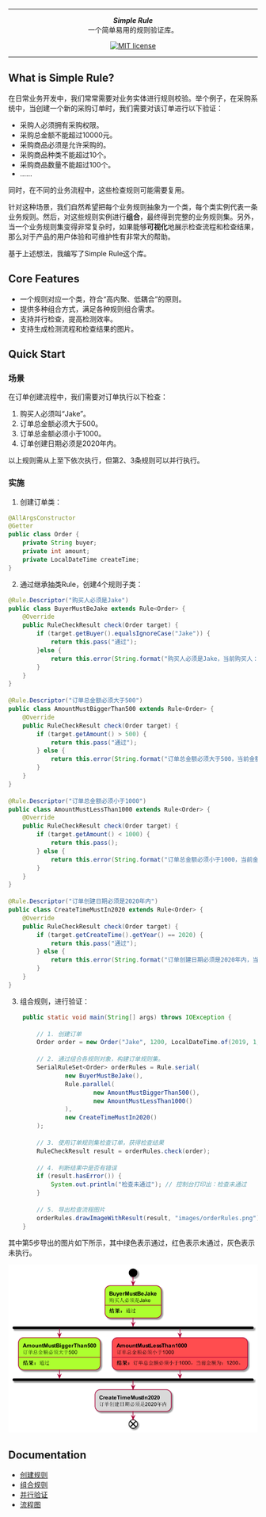 ***

<div align="center">
    <b><em>Simple Rule</em></b><br>
    一个简单易用的规则验证库。
</div>

<div align="center">

[![MIT license](http://img.shields.io/badge/license-MIT-brightgreen.svg?style=flat)](http://opensource.org/licenses/MIT)

</div>

***

## What is Simple Rule?

在日常业务开发中，我们常常需要对业务实体进行规则校验。举个例子，在采购系统中，当创建一个新的采购订单时，我们需要对该订单进行以下验证：
* 采购人必须拥有采购权限。
* 采购总金额不能超过10000元。
* 采购商品必须是允许采购的。
* 采购商品种类不能超过10个。
* 采购商品数量不能超过100个。
* ……

同时，在不同的业务流程中，这些检查规则可能需要复用。

针对这种场景，我们自然希望把每个业务规则抽象为一个类，每个类实例代表一条业务规则。然后，对这些规则实例进行**组合**，最终得到完整的业务规则集。另外，当一个业务规则集变得非常复杂时，如果能够**可视化**地展示检查流程和检查结果，那么对于产品的用户体验和可维护性有非常大的帮助。

基于上述想法，我编写了Simple Rule这个库。

## Core Features

* 一个规则对应一个类，符合“高内聚、低耦合”的原则。
* 提供多种组合方式，满足各种规则组合需求。
* 支持并行检查，提高检测效率。
* 支持生成检测流程和检查结果的图片。

## Quick Start

### 场景
在订单创建流程中，我们需要对订单执行以下检查：
1. 购买人必须叫“Jake”。
2. 订单总金额必须大于500。
3. 订单总金额必须小于1000。
4. 订单创建日期必须是2020年内。

以上规则需从上至下依次执行，但第2、3条规则可以并行执行。

### 实施
1. 创建订单类：
```java
@AllArgsConstructor
@Getter
public class Order {
    private String buyer;
    private int amount;
    private LocalDateTime createTime;
}
```

2. 通过继承抽类Rule<T>，创建4个规则子类：
```java
@Rule.Descriptor("购买人必须是Jake")
public class BuyerMustBeJake extends Rule<Order> {
    @Override
    public RuleCheckResult check(Order target) {
        if (target.getBuyer().equalsIgnoreCase("Jake")) {
            return this.pass("通过");
        }else {
            return this.error(String.format("购买人必须是Jake，当前购买人：%s。", target.getBuyer()));
        }
    }
}

@Rule.Descriptor("订单总金额必须大于500")
public class AmountMustBiggerThan500 extends Rule<Order> {
    @Override
    public RuleCheckResult check(Order target) {
        if (target.getAmount() > 500) {
            return this.pass("通过");
        } else {
            return this.error(String.format("订单总金额必须大于500，当前金额为：%d。", target.getAmount()));
        }
    }
}

@Rule.Descriptor("订单总金额必须小于1000")
public class AmountMustLessThan1000 extends Rule<Order> {
    @Override
    public RuleCheckResult check(Order target) {
        if (target.getAmount() < 1000) {
            return this.pass();
        } else {
            return this.error(String.format("订单总金额必须小于1000，当前金额为：%d。", target.getAmount()));
        }
    }
}

@Rule.Descriptor("订单创建日期必须是2020年内")
public class CreateTimeMustIn2020 extends Rule<Order> {
    @Override
    public RuleCheckResult check(Order target) {
        if (target.getCreateTime().getYear() == 2020) {
            return this.pass("通过");
        } else {
            return this.error(String.format("订单创建日期必须是2020年内，当前订单创建年份：%d.", target.getCreateTime().getYear()));
        }
    }
}
```

3. 组合规则，进行验证：

```java
    public static void main(String[] args) throws IOException {

        // 1. 创建订单
        Order order = new Order("Jake", 1200, LocalDateTime.of(2019, 1, 1, 0, 0));

        // 2. 通过组合各规则对象，构建订单规则集。
        SerialRuleSet<Order> orderRules = Rule.serial(
                new BuyerMustBeJake(),
                Rule.parallel(
                        new AmountMustBiggerThan500(),
                        new AmountMustLessThan1000()
                ),
                new CreateTimeMustIn2020()
        );

        // 3. 使用订单规则集检查订单，获得检查结果
        RuleCheckResult result = orderRules.check(order);

        // 4. 判断结果中是否有错误
        if (result.hasError()) {
            System.out.println("检查未通过"); // 控制台打印出：检查未通过
        }

        // 5. 导出检查流程图片
        orderRules.drawImageWithResult(result, "images/orderRules.png");
    }
```

其中第5步导出的图片如下所示，其中绿色表示通过，红色表示未通过，灰色表示未执行。

<img src="./docs/images/orderRules.png" alt="orderRules" width="600"/>

## Documentation

* [创建规则](./docs/创建规则.md)
* [组合规则](./docs/组合规则.md)
* [并行验证](./docs/并行验证.md)
* [流程图](./docks/流程图.md)